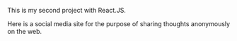 This is my second project with React.JS.

Here is a social media site for the purpose of sharing thoughts anonymously on the web.